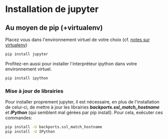 # Installation de jupyter


## Au moyen de pip (+virtualenv)

Placez vous dans l'environnement virtuel de votre choix (cf. [notes sur virtualenv](https://github.com/mercator-ocean/python-notes/blob/master/virtualenv.md#pour-se-placer-dans-lenvironnement-virtuel))

```sh
pip install jupyter
```

Profitez-en aussi pour installer l'interpréteur ipython dans votre environnement virtuel.

```sh
pip install ipython
```

### Mise à jour de librairies

Pour installer proprement jupyter, il est nécessaire, en plus de l'installation de celui-ci, de mettre à jour les librairies ***backports.ssl_match_hostname*** et ***IPython*** (qui semblent mal gérées par pip install). Pour cela, exécuter ces commandes:

```sh
pip install -U backports.ssl_match_hostname
pip install -U IPython
```
